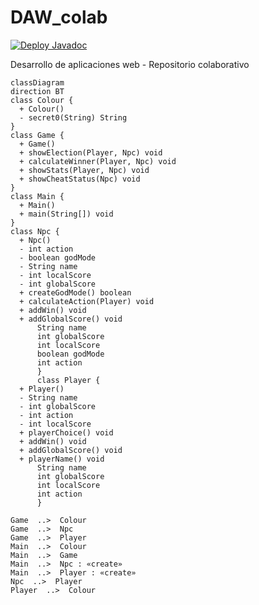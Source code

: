 # DAW_colab

[![Deploy Javadoc](https://github.com/peseoane/DAW_colab/actions/workflows/javadoc.yaml/badge.svg)](https://github.com/peseoane/DAW_colab/actions/workflows/javadoc.yaml)

Desarrollo de aplicaciones web - Repositorio colaborativo

```mermaid
classDiagram
direction BT
class Colour {
  + Colour() 
  - secret0(String) String
}
class Game {
  + Game() 
  + showElection(Player, Npc) void
  + calculateWinner(Player, Npc) void
  + showStats(Player, Npc) void
  + showCheatStatus(Npc) void
}
class Main {
  + Main() 
  + main(String[]) void
}
class Npc {
  + Npc() 
  - int action
  - boolean godMode
  - String name
  - int localScore
  - int globalScore
  + createGodMode() boolean
  + calculateAction(Player) void
  + addWin() void
  + addGlobalScore() void
      String name
      int globalScore
      int localScore
      boolean godMode
      int action
      }
      class Player {
  + Player() 
  - String name
  - int globalScore
  - int action
  - int localScore
  + playerChoice() void
  + addWin() void
  + addGlobalScore() void
  + playerName() void
      String name
      int globalScore
      int localScore
      int action
      }

Game  ..>  Colour 
Game  ..>  Npc 
Game  ..>  Player 
Main  ..>  Colour 
Main  ..>  Game 
Main  ..>  Npc : «create»
Main  ..>  Player : «create»
Npc  ..>  Player 
Player  ..>  Colour 
```
